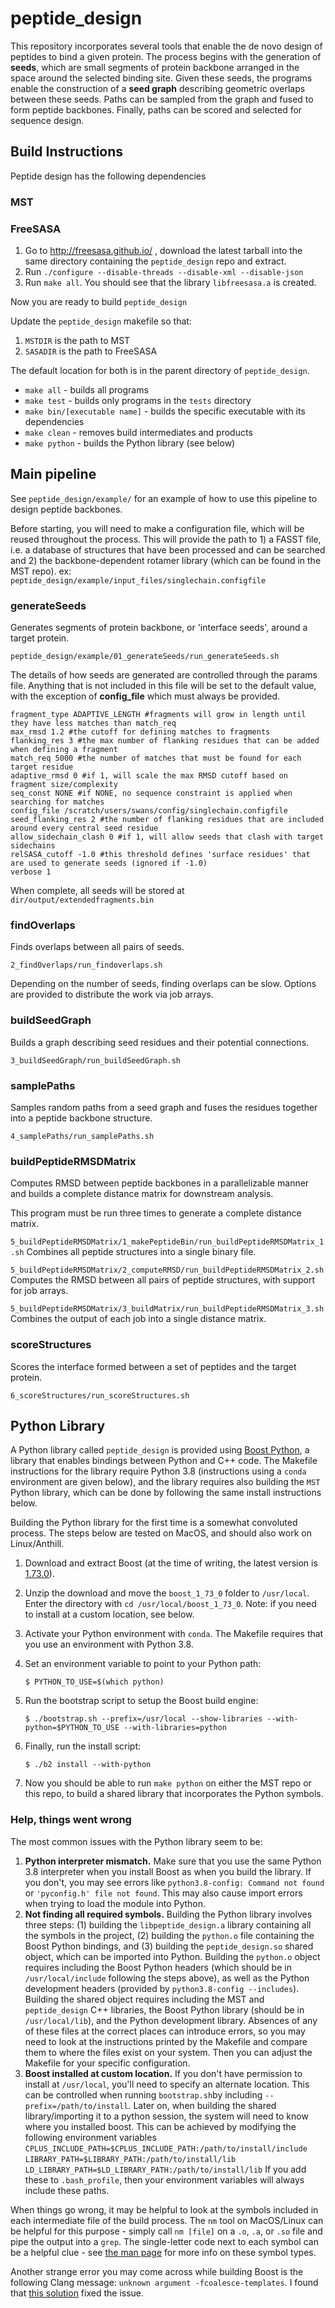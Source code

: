# peptide_design

This repository incorporates several tools that enable the de novo design of peptides to bind a given protein. The process begins with the generation of  **seeds**, which are small segments of protein backbone arranged in the space around the selected binding site. Given these seeds, the programs enable the construction of a **seed graph** describing geometric overlaps between these seeds. Paths can be sampled from the graph and fused to form peptide backbones. Finally, paths can be scored and selected for sequence design.

## Build Instructions

Peptide design has the following dependencies

### MST

### FreeSASA

1. Go to http://freesasa.github.io/ , download the latest tarball into the same directory containing the `peptide_design` repo and extract.
2. Run `./configure --disable-threads --disable-xml --disable-json` 
3. Run `make all`. You should see that the library `libfreesasa.a` is created.

Now you are ready to build `peptide_design`

Update the `peptide_design` makefile so that:

1. `MSTDIR` is the path to MST
2. `SASADIR` is the path to FreeSASA 

The default location for both is in the parent directory of `peptide_design`.

* `make all` - builds all programs
* `make test` - builds only programs in the `tests` directory
* `make bin/[executable name]` - builds the specific executable with its dependencies
* `make clean` - removes build intermediates and products
* `make python` - builds the Python library (see below)

## Main pipeline

See `peptide_design/example/` for an example of how to use this pipeline to design peptide backbones.

Before starting, you will need to make a configuration file, which will be reused throughout the process. This will provide the path to 1) a FASST file, i.e. a database of structures that have been processed and can be searched and 2) the backbone-dependent rotamer library (which can be found in the MST repo). ex: `peptide_design/example/input_files/singlechain.configfile`

### generateSeeds

Generates segments of protein backbone, or 'interface seeds', around a target protein.

`peptide_design/example/01_generateSeeds/run_generateSeeds.sh`

The details of how seeds are generated are controlled through the params file. Anything that is not included in this file
will be set to the default value, with the exception of **config_file** which must always be provided.

```
fragment_type ADAPTIVE_LENGTH #fragments will grow in length until they have less matches than match_req
max_rmsd 1.2 #the cutoff for defining matches to fragments
flanking_res 3 #the max number of flanking residues that can be added when defining a fragment
match_req 5000 #the number of matches that must be found for each target residue
adaptive_rmsd 0 #if 1, will scale the max RMSD cutoff based on fragment size/complexity
seq_const NONE #if NONE, no sequence constraint is applied when searching for matches
config_file /scratch/users/swans/config/singlechain.configfile
seed_flanking_res 2 #the number of flanking residues that are included around every central seed residue
allow_sidechain_clash 0 #if 1, will allow seeds that clash with target sidechains
relSASA_cutoff -1.0 #this threshold defines 'surface residues' that are used to generate seeds (ignored if -1.0)
verbose 1
```

When complete, all seeds will be stored at `dir/output/extendedfragments.bin`

### findOverlaps

Finds overlaps between all pairs of seeds.

`2_findOverlaps/run_findoverlaps.sh`

Depending on the number of seeds, finding overlaps can be slow. Options are provided to distribute the work via job arrays.

### buildSeedGraph

Builds a graph describing seed residues and their potential connections.

`3_buildSeedGraph/run_buildSeedGraph.sh`

### samplePaths

Samples random paths from a seed graph and fuses the residues together into a peptide backbone structure.

`4_samplePaths/run_samplePaths.sh`

### buildPeptideRMSDMatrix

Computes RMSD between peptide backbones in a parallelizable manner and builds a complete distance matrix for downstream analysis.

This program must be run three times to generate a complete distance matrix.

`5_buildPeptideRMSDMatrix/1_makePeptideBin/run_buildPeptideRMSDMatrix_1.sh`
Combines all peptide structures into a single binary file.

`5_buildPeptideRMSDMatrix/2_computeRMSD/run_buildPeptideRMSDMatrix_2.sh`
Computes the RMSD between all pairs of peptide structures, with support for job arrays.

`5_buildPeptideRMSDMatrix/3_buildMatrix/run_buildPeptideRMSDMatrix_3.sh`
Combines the output of each job into a single distance matrix.

### scoreStructures

Scores the interface formed between a set of peptides and the target protein.

`6_scoreStructures/run_scoreStructures.sh`

## Python Library

A Python library called `peptide_design` is provided using [Boost Python](https://www.boost.org/doc/libs/1_70_0/libs/python/doc/html/index.html), a library that enables bindings between Python and C++ code. The Makefile instructions for the library require Python 3.8 (instructions using a `conda` environment are given below), and the library requires also building the `MST` Python library, which can be done by following the same install instructions below.  

Building the Python library for the first time is a somewhat convoluted process. The steps below are tested on MacOS, and should also work on Linux/Anthill.

1. Download and extract Boost (at the time of writing, the latest version is [1.73.0](https://www.boost.org/users/history/version_1_73_0.html)).

2. Unzip the download and move the `boost_1_73_0` folder to `/usr/local`. Enter the directory with  `cd /usr/local/boost_1_73_0`. Note: if you need to install at a custom location, see below.

3. Activate your Python environment with `conda`. The Makefile requires that you use an environment with Python 3.8.

4. Set an environment variable to point to your Python path: 
   
   ```
   $ PYTHON_TO_USE=$(which python)
   ```

5. Run the bootstrap script to setup the Boost build engine: 
   
   ```
   $ ./bootstrap.sh --prefix=/usr/local --show-libraries --with-python=$PYTHON_TO_USE --with-libraries=python
   ```

6. Finally, run the install script:
   
   ```
   $ ./b2 install --with-python
   ```

7. Now you should be able to run `make python` on either the MST repo or this repo, to build a shared library that incorporates the Python symbols.

### Help, things went wrong

The most common issues with the Python library seem to be:

1. **Python interpreter mismatch.** Make sure that you use the same Python 3.8 interpreter when you install Boost as when you build the library. If you don't, you may see errors like `python3.8-config: Command not found` or `'pyconfig.h' file not found`. This may also cause import errors when trying to load the module into Python. 
2. **Not finding all required symbols.** Building the Python library involves three steps: (1) building the `libpeptide_design.a` library containing all the symbols in the project, (2) building the `python.o` file containing the Boost Python bindings, and (3) building the `peptide_design.so` shared object, which can be imported into Python. Building the `python.o` object requires including the Boost Python headers (which should be in `/usr/local/include` following the steps above), as well as the Python development headers (provided by `python3.8-config --includes`). Building the shared object requires including the MST and `peptide_design` C++ libraries, the Boost Python library (should be in `/usr/local/lib`), and the Python development library. Absences of any of these files at the correct places can introduce errors, so you may need to look at the instructions printed by the Makefile and compare them to where the files exist on your system. Then you can adjust the Makefile for your specific configuration.
3. **Boost installed at custom location.** If you don't have permission to install at `/usr/local`, you'll need to specify an alternate location. This can be controlled when running `bootstrap.sh`by including `--prefix=/path/to/install`. Later on, when building the shared library/importing it to a python session, the system will need to know where you installed boost. This can be achieved by modifying the following environment variables
   `CPLUS_INCLUDE_PATH=$CPLUS_INCLUDE_PATH:/path/to/install/include`
   `LIBRARY_PATH=$LIBRARY_PATH:/path/to/install/lib`
   `LD_LIBRARY_PATH=$LD_LIBRARY_PATH:/path/to/install/lib`
   If you add these to `.bash_profile`, then your environment variables will always include these paths.

When things go wrong, it may be helpful to look at the symbols included in each intermediate file of the build process. The `nm` tool on MacOS/Linux can be helpful for this purpose - simply call `nm [file]` on a `.o`, `.a`, or `.so` file and pipe the output into a `grep`. The single-letter code next to each symbol can be a helpful clue - see [the man page](https://sourceware.org/binutils/docs/binutils/nm.html) for more info on these symbol types.  

Another strange error you may come across while building Boost is the following Clang message: `unknown argument -fcoalesce-templates`. I found that [this solution](https://alice-talk.web.cern.ch/t/o2-build-failed-at-boost-due-to-unknown-argument/545/2) fixed the issue.
